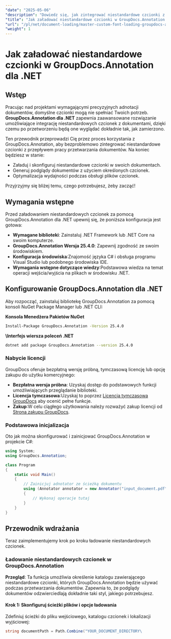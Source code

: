 ```yaml
---
"date": "2025-05-06"
"description": "Dowiedz się, jak zintegrować niestandardowe czcionki z procesem przetwarzania dokumentów za pomocą GroupDocs.Annotation dla platformy .NET. Ulepsz swoje adnotacje dzięki precyzyjnemu stylowi czcionek."
"title": "Jak załadować niestandardowe czcionki w GroupDocs.Annotation dla .NET&#58; Kompleksowy przewodnik"
"url": "/pl/net/document-loading/master-custom-font-loading-groupdocs-annotation-dotnet/"
"weight": 1
---
```


# Jak załadować niestandardowe czcionki w GroupDocs.Annotation dla .NET

## Wstęp

Pracując nad projektami wymagającymi precyzyjnych adnotacji dokumentów, domyślne czcionki mogą nie spełniać Twoich potrzeb. **GroupDocs.Annotation dla .NET** zapewnia zaawansowane rozwiązanie umożliwiające integrację niestandardowych czcionek z dokumentami, dzięki czemu po przetworzeniu będą one wyglądać dokładnie tak, jak zamierzono.

Ten przewodnik przeprowadzi Cię przez proces korzystania z GroupDocs.Annotation, aby bezproblemowo zintegrować niestandardowe czcionki z przepływem pracy przetwarzania dokumentów. Na koniec będziesz w stanie:
- Załaduj i skonfiguruj niestandardowe czcionki w swoich dokumentach.
- Generuj podglądy dokumentów z użyciem określonych czcionek.
- Optymalizacja wydajności podczas obsługi plików czcionek.

Przyjrzyjmy się bliżej temu, czego potrzebujesz, żeby zacząć!

## Wymagania wstępne

Przed załadowaniem niestandardowych czcionek za pomocą GroupDocs.Annotation dla .NET upewnij się, że poniższa konfiguracja jest gotowa:
- **Wymagane biblioteki**: Zainstaluj .NET Framework lub .NET Core na swoim komputerze.
- **GroupDocs.Annotation Wersja 25.4.0**: Zapewnij zgodność ze swoim środowiskiem.
- **Konfiguracja środowiska**:Znajomość języka C# i obsługa programu Visual Studio lub podobnego środowiska IDE.
- **Wymagania wstępne dotyczące wiedzy**:Podstawowa wiedza na temat operacji wejścia/wyjścia na plikach w środowisku .NET.

## Konfigurowanie GroupDocs.Annotation dla .NET

Aby rozpocząć, zainstaluj bibliotekę GroupDocs.Annotation za pomocą konsoli NuGet Package Manager lub .NET CLI:

**Konsola Menedżera Pakietów NuGet**
```bash
Install-Package GroupDocs.Annotation -Version 25.4.0
```

**\Interfejs wiersza poleceń .NET**
```bash
dotnet add package GroupDocs.Annotation --version 25.4.0
```

### Nabycie licencji

GroupDocs oferuje bezpłatną wersję próbną, tymczasową licencję lub opcję zakupu do użytku komercyjnego:
- **Bezpłatna wersja próbna**: Uzyskaj dostęp do podstawowych funkcji umożliwiających przeglądanie biblioteki.
- **Licencja tymczasowa**:Uzyskaj to poprzez [Licencja tymczasowa GroupDocs](https://purchase.groupdocs.com/temporary-license/) aby ocenić pełne funkcje.
- **Zakup**:W celu ciągłego użytkowania należy rozważyć zakup licencji od [Strona zakupu GroupDocs](https://purchase.groupdocs.com/buy).

### Podstawowa inicjalizacja

Oto jak można skonfigurować i zainicjować GroupDocs.Annotation w projekcie C#:

```csharp
using System;
using GroupDocs.Annotation;

class Program
{
    static void Main()
    {
        // Zainicjuj adnotator ze ścieżką dokumentu
        using (Annotator annotator = new Annotator("input_document.pdf"))
        {
            // Wykonaj operacje tutaj
        }
    }
}
```

## Przewodnik wdrażania

Teraz zaimplementujemy krok po kroku ładowanie niestandardowych czcionek.

### Ładowanie niestandardowych czcionek w GroupDocs.Annotation

**Przegląd**: Ta funkcja umożliwia określenie katalogu zawierającego niestandardowe czcionki, których GroupDocs.Annotation będzie używać podczas przetwarzania dokumentów. Zapewnia to, że podglądy dokumentów odzwierciedlają dokładnie taki styl, jakiego potrzebujesz.

#### Krok 1: Skonfiguruj ścieżki plików i opcje ładowania

Zdefiniuj ścieżki do pliku wejściowego, katalogu czcionek i lokalizacji wyjściowej:

```csharp
string documentPath = Path.Combine("YOUR_DOCUMENT_DIRECTORY\